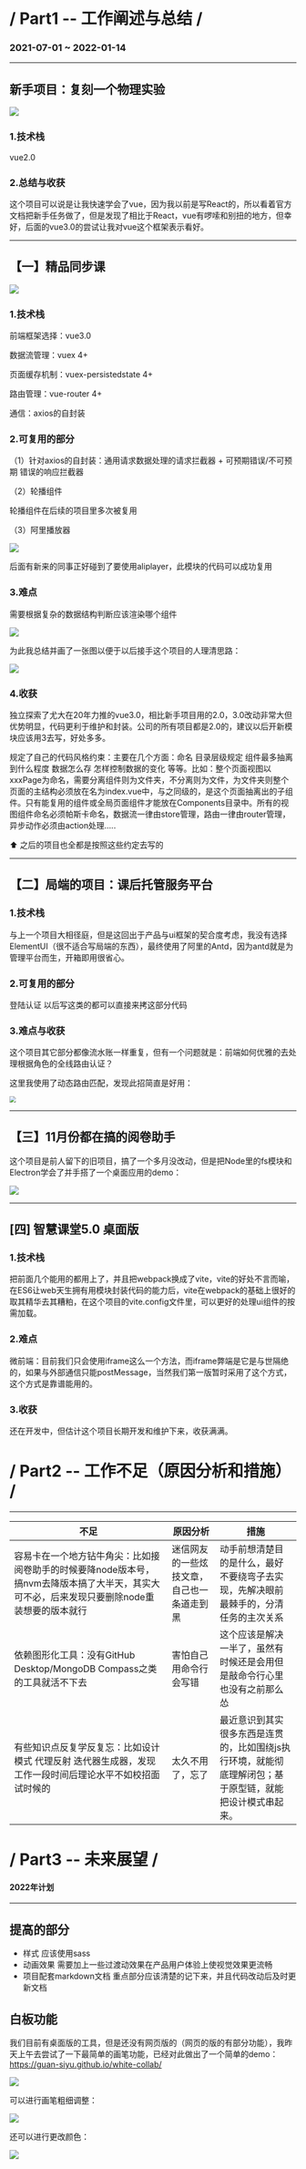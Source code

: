# / Part1 -- 工作阐述与总结 / 

### 2021-07-01 ~ 2022-01-14

------



## 新手项目：复刻一个物理实验


![](https://tva1.sinaimg.cn/large/008i3skNgy1gyao4qav4ag30go09e1kx.gif)



### 1.技术栈

vue2.0

### 2.总结与收获

这个项目可以说是让我快速学会了vue，因为我以前是写React的，所以看着官方文档把新手任务做了，但是发现了相比于React，vue有啰嗦和别扭的地方，但幸好，后面的vue3.0的尝试让我对vue这个框架表示看好。



------



## 【一】精品同步课


![](https://tva1.sinaimg.cn/large/008i3skNgy1gyaocodsvbg30go0anqv5.gif)



### 1.技术栈

前端框架选择：vue3.0

数据流管理：vuex 4+

页面缓存机制：vuex-persistedstate 4+

路由管理：vue-router 4+

通信：axios的自封装

### 2.可复用的部分

（1）针对axios的自封装：通用请求数据处理的请求拦截器 + 可预期错误/不可预期 错误的响应拦截器

（2）轮播组件

轮播组件在后续的项目里多次被复用

（3）阿里播放器


![](https://tva1.sinaimg.cn/large/008i3skNgy1gyaon2nww2g30go0annpe.gif)

后面有新来的同事正好碰到了要使用aliplayer，此模块的代码可以成功复用

### 3.难点

需要根据复杂的数据结构判断应该渲染哪个组件


<img src="https://tva1.sinaimg.cn/large/008i3skNgy1gy9pmf4m9wj30ib0efaav.jpg"  />

为此我总结并画了一张图以便于以后接手这个项目的人理清思路：


![](https://tva1.sinaimg.cn/large/008i3skNgy1gy9pnhbwzvj30jp0fzaax.jpg)




### 4.收获

独立探索了尤大在20年力推的vue3.0，相比新手项目用的2.0，3.0改动非常大但优势明显，代码更利于维护和封装。公司的所有项目都是2.0的，建议以后开新模块应该用3去写，好处多多。

规定了自己的代码风格约束：主要在几个方面：命名 目录层级规定 组件最多抽离到什么程度  数据怎么存 怎样控制数据的变化 等等。比如：整个页面视图以xxxPage为命名，需要分离组件则为文件夹，不分离则为文件，为文件夹则整个页面的主结构必须放在名为index.vue中，与之同级的，是这个页面抽离出的子组件。只有能复用的组件或全局页面组件才能放在Components目录中。所有的视图组件命名必须帕斯卡命名，数据流一律由store管理，路由一律由router管理，异步动作必须由action处理.....

⬆️ 之后的项目也全都是按照这些约定去写的

------



## 【二】局端的项目：课后托管服务平台

### 1.技术栈

与上一个项目大相径庭，但是这回出于产品与ui框架的契合度考虑，我没有选择ElementUI（很不适合写局端的东西），最终使用了阿里的Antd，因为antd就是为管理平台而生，开箱即用很省心。

### 2.可复用的部分

登陆认证 以后写这类的都可以直接来拷这部分代码

### 3.难点与收获

这个项目其它部分都像流水账一样重复，但有一个问题就是：前端如何优雅的去处理根据角色的全线路由认证？

这里我使用了动态路由匹配，发现此招简直是好用：


<img src="https://tva1.sinaimg.cn/large/008i3skNgy1gyaofmm5y2j30mz0d7my9.jpg" style="zoom:67%;" />



------



## 【三】11月份都在搞的阅卷助手

这个项目是前人留下的旧项目，搞了一个多月没改动，但是把Node里的fs模块和Electron学会了并手搭了一个桌面应用的demo：


![](https://tva1.sinaimg.cn/large/008i3skNgy1gy9pph4aphj304304jwed.jpg)



------



## [四] 智慧课堂5.0 桌面版

### 1.技术栈

把前面几个能用的都用上了，并且把webpack换成了vite，vite的好处不言而喻，在ES6让web天生拥有用模块封装代码的能力后，vite在webpack的基础上很好的取其精华去其糟粕，在这个项目的vite.config文件里，可以更好的处理ui组件的按需加载。

### 2.难点

微前端：目前我们只会使用iframe这么一个方法，而iframe弊端是它是与世隔绝的，如果与外部通信只能postMessage，当然我们第一版暂时采用了这个方式，这个方式是靠谱能用的。

### 3.收获

还在开发中，但估计这个项目长期开发和维护下来，收获满满。



# / Part2 -- 工作不足（原因分析和措施） / 

------

| 不足                                                         | 原因分析                                   | 措施                                                         |
| ------------------------------------------------------------ | ------------------------------------------ | ------------------------------------------------------------ |
| 容易卡在一个地方钻牛角尖：比如接阅卷助手的时候要降node版本号，搞nvm去降版本搞了大半天，其实大可不必，后来发现只要删除node重装想要的版本就行 | 迷信网友的一些炫技文章，自己也一条道走到黑 | 动手前想清楚目的是什么，最好不要绕弯子去实现，先解决眼前最棘手的，分清任务的主次关系 |
| 依赖图形化工具：没有GitHub Desktop/MongoDB Compass之类的工具就活不下去 | 害怕自己用命令行会写错                     | 这个应该是解决一半了，虽然有时候还是会用但是敲命令行心里也没有之前那么怂 |
| 有些知识点反复学反复忘：比如设计模式 代理反射 迭代器生成器，发现工作一段时间后理论水平不如校招面试时候的 | 太久不用了，忘了                           | 最近意识到其实很多东西是连贯的，比如围绕js执行环境，就能彻底理解闭包；基于原型链，就能把设计模式串起来。 |



# / Part3 -- 未来展望 / 

#### 2022年计划

------

## 提高的部分

- 样式
  应该使用sass
- 动画效果
  需要加上一些过渡动效果在产品用户体验上使视觉效果更流畅
- 项目配套markdown文档
  重点部分应该清楚的记下来，并且代码改动后及时更新文档

## 白板功能

我们目前有桌面版的工具，但是还没有网页版的（网页的版的有部分功能），我昨天上午去尝试了一下最简单的画笔功能，已经对此做出了一个简单的demo：
https://guan-siyu.github.io/white-collab/


![](https://tva1.sinaimg.cn/large/008i3skNgy1gy9pqnkd9ug30go09edjt.gif)

可以进行画笔粗细调整：

![](https://tva1.sinaimg.cn/large/008i3skNgy1gy9prfum7eg30go09ewgo.gif)



还可以进行更改颜色：

![](https://tva1.sinaimg.cn/large/008i3skNgy1gy9ps62qjlg30go09eaf5.gif)